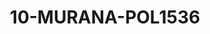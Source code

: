 ---
title: 10-MURANA-POL1536
image: 10-MURANA-POL1536.jpg
brand: elisabetta-polignano
layout: vestito
---